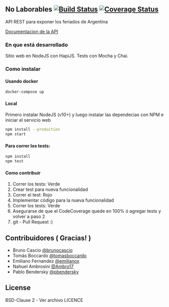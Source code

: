 ## No Laborables [![Build Status](https://secure.travis-ci.org/pjnovas/nolaborables.png?branch=master)](http://travis-ci.org/pjnovas/nolaborables) [![Coverage Status](https://coveralls.io/repos/github/pjnovas/nolaborables/badge.svg?branch=master)](https://coveralls.io/github/pjnovas/nolaborables?branch=master)

API REST para exponer los feriados de Argentina

[Documentacion de la API](https://pjnovas.gitbooks.io/no-laborables/)

### En que está desarrollado

Sitio web en NodeJS con HapiJS. Tests con Mocha y Chai.

### Como instalar

#### Usando docker

```bash
docker-compose up
```

#### Local

Primero instalar NodeJS (v10+) y luego instalar las dependecias con NPM e iniciar el servicio web

```bash
npm install --production
npm start
```

#### Para correr los tests:

```bash
npm install
npm test
```

#### Como contribuir

1. Correr los tests: Verde
2. Crear test para nueva funcionalidad
3. Correr el test: Rojo
4. Implementar código para la nueva funcionalidad
5. Correr los tests: Verde
6. Asegurarse de que el CodeCoverage quede en 100% ó agregar tests y volver a paso 2
7. git - Pull Request :)

## Contribuidores ( Gracias! )

- Bruno Cascio [@brunocascio](https://github.com/brunocascio)
- Tomás Boccardo [@tomasboccardo](https://github.com/tomasboccardo)
- Emiliano Fernandez [@emilianox](https://github.com/emilianox)
- Nahuel Ambrosini [@Ambro17](https://github.com/Ambro17)
- Pablo Bendersky [@pbendersky](https://github.com/pbendersky)

## License

BSD-Clause 2 - Ver archivo LICENCE
